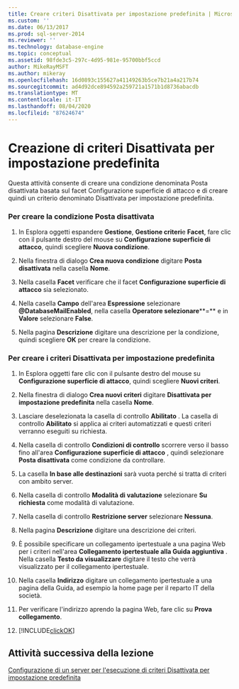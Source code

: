 ```yaml
---
title: Creare criteri Disattivata per impostazione predefinita | Microsoft Docs
ms.custom: ''
ms.date: 06/13/2017
ms.prod: sql-server-2014
ms.reviewer: ''
ms.technology: database-engine
ms.topic: conceptual
ms.assetid: 98fde3c5-297c-4d95-981e-95700bbf5ccd
author: MikeRayMSFT
ms.author: mikeray
ms.openlocfilehash: 16d0893c155627a41149263b5ce7b21a4a217b74
ms.sourcegitcommit: ad4d92dce894592a259721a1571b1d8736abacdb
ms.translationtype: MT
ms.contentlocale: it-IT
ms.lasthandoff: 08/04/2020
ms.locfileid: "87624674"
---
```

# <a name="create-the-off-by-default-policy"></a>Creazione di criteri Disattivata per impostazione predefinita
  Questa attività consente di creare una condizione denominata Posta disattivata basata sul facet Configurazione superficie di attacco e di creare quindi un criterio denominato Disattivata per impostazione predefinita.  
  
### <a name="to-create-the-mail-off-condition"></a>Per creare la condizione Posta disattivata  
  
1.  In Esplora oggetti espandere **Gestione**, **Gestione criteri**e **Facet**, fare clic con il pulsante destro del mouse su **Configurazione superficie di attacco**, quindi scegliere **Nuova condizione**.  
  
2.  Nella finestra di dialogo **Crea nuova condizione** digitare **Posta disattivata** nella casella **Nome**.  
  
3.  Nella casella **Facet** verificare che il facet **Configurazione superficie di attacco** sia selezionato.  
  
4.  Nella casella **Campo** dell'area **Espressione** selezionare **\@DatabaseMailEnabled**, nella casella **Operatore selezionare****=** e in **Valore** selezionare **False**.  
  
5.  Nella pagina **Descrizione** digitare una descrizione per la condizione, quindi scegliere **OK** per creare la condizione.  
  
### <a name="to-create-the-off-by-default-policy"></a>Per creare i criteri Disattivata per impostazione predefinita  
  
1.  In Esplora oggetti fare clic con il pulsante destro del mouse su **Configurazione superficie di attacco**, quindi scegliere **Nuovi criteri**.  
  
2.  Nella finestra di dialogo **Crea nuovi criteri** digitare **Disattivata per impostazione predefinita** nella casella **Nome**.  
  
3.  Lasciare deselezionata la casella di controllo **Abilitato** . La casella di controllo **Abilitato** si applica ai criteri automatizzati e questi criteri verranno eseguiti su richiesta.  
  
4.  Nella casella di controllo **Condizioni di controllo** scorrere verso il basso fino all'area **Configurazione superficie di attacco** , quindi selezionare **Posta disattivata** come condizione da controllare.  
  
5.  La casella **In base alle destinazioni** sarà vuota perché si tratta di criteri con ambito server.  
  
6.  Nella casella di controllo **Modalità di valutazione** selezionare **Su richiesta** come modalità di valutazione.  
  
7.  Nella casella di controllo **Restrizione server** selezionare **Nessuna**.  
  
8.  Nella pagina **Descrizione** digitare una descrizione dei criteri.  
  
9. È possibile specificare un collegamento ipertestuale a una pagina Web per i criteri nell'area **Collegamento ipertestuale alla Guida aggiuntiva** . Nella casella **Testo da visualizzare** digitare il testo che verrà visualizzato per il collegamento ipertestuale.  
  
10. Nella casella **Indirizzo** digitare un collegamento ipertestuale a una pagina della Guida, ad esempio la home page per il reparto IT della società.  
  
11. Per verificare l'indirizzo aprendo la pagina Web, fare clic su **Prova collegamento**.  
  
12. [!INCLUDE[clickOK](../../includes/clickok-md.md)]  
  
## <a name="next-task-in-lesson"></a>Attività successiva della lezione  
 [Configurazione di un server per l'esecuzione di criteri Disattivata per impostazione predefinita](lesson-1-2-configure-a-server-to-run-the-off-by-default-policy.md)  
  
  
